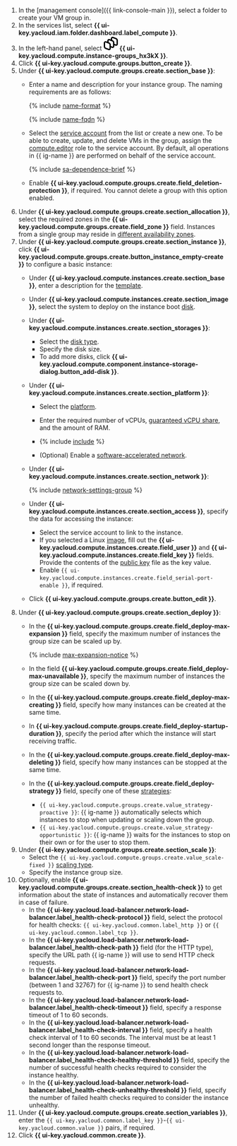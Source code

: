 1. In the [management console]({{ link-console-main }}), select a folder to create your VM group in.
1. In the services list, select **{{ ui-key.yacloud.iam.folder.dashboard.label_compute }}**.
1. In the left-hand panel, select ![image](../../_assets/console-icons/layers-3-diagonal.svg) **{{ ui-key.yacloud.compute.instance-groups_hx3kX }}**.
1. Click **{{ ui-key.yacloud.compute.groups.button_create }}**.
1. Under **{{ ui-key.yacloud.compute.groups.create.section_base }}**:
   * Enter a name and description for your instance group. The naming requirements are as follows:

     {% include [name-format](../name-format.md) %}

     {% include [name-fqdn](../compute/name-fqdn.md) %}

   * Select the [service account](../../iam/concepts/users/service-accounts.md) from the list or create a new one. To be able to create, update, and delete VMs in the group, assign the [compute.editor](../../compute/security/index.md#compute-editor) role to the service account. By default, all operations in {{ ig-name }} are performed on behalf of the service account.

     {% include [sa-dependence-brief](../../_includes/instance-groups/sa-dependence-brief.md) %}

   * Enable **{{ ui-key.yacloud.compute.groups.create.field_deletion-protection }}**, if required. You cannot delete a group with this option enabled.
1. Under **{{ ui-key.yacloud.compute.groups.create.section_allocation }}**, select the required zones in the **{{ ui-key.yacloud.compute.groups.create.field_zone }}** field. Instances from a single group may reside in [different availability zones](../../overview/concepts/geo-scope.md).
1. Under **{{ ui-key.yacloud.compute.groups.create.section_instance }}**, click **{{ ui-key.yacloud.compute.groups.create.button_instance_empty-create }}** to configure a basic instance:
   * Under **{{ ui-key.yacloud.compute.instances.create.section_base }}**, enter a description for the [template](../../compute/concepts/instance-groups/instance-template.md).
   * Under **{{ ui-key.yacloud.compute.instances.create.section_image }}**, select the system to deploy on the instance boot [disk](../../compute/concepts/disk.md).

   * Under **{{ ui-key.yacloud.compute.instances.create.section_storages }}**:
     * Select the [disk type](../../compute/concepts/disk.md#disks_types).
     * Specify the disk size.
     * To add more disks, click **{{ ui-key.yacloud.compute.component.instance-storage-dialog.button_add-disk }}**.
   * Under **{{ ui-key.yacloud.compute.instances.create.section_platform }}**:
     * Select the [platform](../../compute/concepts/vm-platforms.md).
     * Enter the required number of vCPUs, [guaranteed vCPU share](../../compute/concepts/performance-levels.md), and the amount of RAM.

     * {% include [include](specify-preemptible-vm.md) %}
     
     * (Optional) Enable a [software-accelerated network](../../compute/concepts/software-accelerated-network.md).
   * Under **{{ ui-key.yacloud.compute.instances.create.section_network }}**:

     {% include [network-settings-group](../../_includes/compute/network-settings-group.md) %}

   * Under **{{ ui-key.yacloud.compute.instances.create.section_access }}**, specify the data for accessing the instance:
     * Select the service account to link to the instance.
     * If you selected a Linux [image](../../compute/concepts/image.md), fill out the **{{ ui-key.yacloud.compute.instances.create.field_user }}** and **{{ ui-key.yacloud.compute.instances.create.field_key }}** fields. Provide the contents of the [public key](../../compute/operations/vm-connect/ssh.md#creating-ssh-keys) file as the key value.
     * Enable `{{ ui-key.yacloud.compute.instances.create.field_serial-port-enable }}`, if required.
   * Click **{{ ui-key.yacloud.compute.groups.create.button_edit }}**.
1. Under **{{ ui-key.yacloud.compute.groups.create.section_deploy }}**:
   * In the **{{ ui-key.yacloud.compute.groups.create.field_deploy-max-expansion }}** field, specify the maximum number of instances the group size can be scaled up by.

       {% include [max-expansion-notice](./max-expansion-notice.md) %}
   * In the field **{{ ui-key.yacloud.compute.groups.create.field_deploy-max-unavailable }}**, specify the maximum number of instances the group size can be scaled down by.
   * In the **{{ ui-key.yacloud.compute.groups.create.field_deploy-max-creating }}** field, specify how many instances can be created at the same time.
   * In **{{ ui-key.yacloud.compute.groups.create.field_deploy-startup-duration }}**, specify the period after which the instance will start receiving traffic.
   * In the **{{ ui-key.yacloud.compute.groups.create.field_deploy-max-deleting }}** field, specify how many instances can be stopped at the same time.
   * In the **{{ ui-key.yacloud.compute.groups.create.field_deploy-strategy }}** field, specify one of these [strategies](../../compute/concepts/instance-groups/policies/deploy-policy.md#strategy):
     * `{{ ui-key.yacloud.compute.groups.create.value_strategy-proactive }}`: {{ ig-name }} automatically selects which instances to stop when updating or scaling down the group.
     * `{{ ui-key.yacloud.compute.groups.create.value_strategy-opportunistic }}`: {{ ig-name }} waits for the instances to stop on their own or for the user to stop them.
1. Under **{{ ui-key.yacloud.compute.groups.create.section_scale }}**:
   * Select the `{{ ui-key.yacloud.compute.groups.create.value_scale-fixed }}` [scaling type](../../compute/concepts/instance-groups/scale.md).
   * Specify the instance group size.
1. Optionally, enable **{{ ui-key.yacloud.compute.groups.create.section_health-check }}** to get information about the state of instances and automatically recover them in case of failure.
   * In the **{{ ui-key.yacloud.load-balancer.network-load-balancer.label_health-check-protocol }}** field, select the protocol for health checks: `{{ ui-key.yacloud.common.label_http }}` or `{{ ui-key.yacloud.common.label_tcp }}`.
   * In the **{{ ui-key.yacloud.load-balancer.network-load-balancer.label_health-check-path }}** field (for the HTTP type), specify the URL path {{ ig-name }} will use to send HTTP check requests.
   * In the **{{ ui-key.yacloud.load-balancer.network-load-balancer.label_health-check-port }}** field, specify the port number (between 1 and 32767) for {{ ig-name }} to send health check requests to.
   * In the **{{ ui-key.yacloud.load-balancer.network-load-balancer.label_health-check-timeout }}** field, specify a response timeout of 1 to 60 seconds.
   * In the **{{ ui-key.yacloud.load-balancer.network-load-balancer.label_health-check-interval }}** field, specify a health check interval of 1 to 60 seconds. The interval must be at least 1 second longer than the response timeout.
   * In the **{{ ui-key.yacloud.load-balancer.network-load-balancer.label_health-check-healthy-threshold }}** field, specify the number of successful health checks required to consider the instance healthy.
   * In the **{{ ui-key.yacloud.load-balancer.network-load-balancer.label_health-check-unhealthy-threshold }}** field, specify the number of failed health checks required to consider the instance unhealthy.
1. Under **{{ ui-key.yacloud.compute.groups.create.section_variables }}**, enter the `{{ ui-key.yacloud.common.label_key }}`-`{{ ui-key.yacloud.common.value }}` pairs, if required.
1. Click **{{ ui-key.yacloud.common.create }}**.
